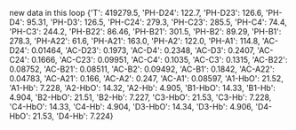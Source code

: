 new data in this loop
{'T': 419279.5, 'PH-D24': 122.7, 'PH-D23': 126.6, 'PH-D4': 95.31, 'PH-D3': 126.5, 'PH-C24': 279.3, 'PH-C23': 285.5, 'PH-C4': 74.4, 'PH-C3': 244.2, 'PH-B22': 86.46, 'PH-B21': 301.5, 'PH-B2': 89.29, 'PH-B1': 278.3, 'PH-A22': 61.6, 'PH-A21': 163.0, 'PH-A2': 122.0, 'PH-A1': 114.8, 'AC-D24': 0.01464, 'AC-D23': 0.1973, 'AC-D4': 0.2348, 'AC-D3': 0.2407, 'AC-C24': 0.1666, 'AC-C23': 0.09951, 'AC-C4': 0.1035, 'AC-C3': 0.1315, 'AC-B22': 0.08752, 'AC-B21': 0.08511, 'AC-B2': 0.09492, 'AC-B1': 0.1842, 'AC-A22': 0.04783, 'AC-A21': 0.166, 'AC-A2': 0.247, 'AC-A1': 0.08597, 'A1-HbO': 21.52, 'A1-Hb': 7.228, 'A2-HbO': 14.32, 'A2-Hb': 4.905, 'B1-HbO': 14.33, 'B1-Hb': 4.904, 'B2-HbO': 21.51, 'B2-Hb': 7.227, 'C3-HbO': 21.53, 'C3-Hb': 7.228, 'C4-HbO': 14.33, 'C4-Hb': 4.904, 'D3-HbO': 14.34, 'D3-Hb': 4.906, 'D4-HbO': 21.53, 'D4-Hb': 7.224}
